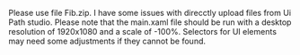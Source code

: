 Please use file Fib.zip. I have some issues with direcctly upload files from Ui Path studio. 
Please note that the main.xaml file should be run with a desktop resolution of 1920x1080 and a scale of -100%. Selectors for UI elements may need some adjustments if they cannot be found.
